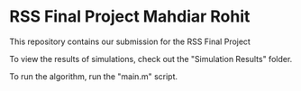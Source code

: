 # RSS Final Project Mahdiar Rohit
 This repository contains our submission for the RSS Final Project

To view the results of simulations, check out the "Simulation Results" folder.

To run the algorithm, run the "main.m" script.
